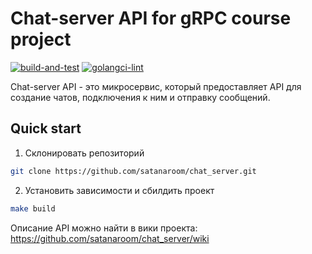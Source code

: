 # Chat-server API for gRPC course project

[![build-and-test](https://github.com/satanaroom/chat_server/actions/workflows/build-and-test.yml/badge.svg?branch=main)](https://github.com/satanaroom/chat_server/actions/workflows/build-and-test.yml)
[![golangci-lint](https://github.com/satanaroom/chat_server/actions/workflows/golangci-lint.yml/badge.svg?branch=main)](https://github.com/satanaroom/chat_server/actions/workflows/golangci-lint.yml)

Chat-server API - это микросервис, который предоставляет API для создание чатов, подключения к ним и отправку сообщений.

## Quick start
1. Склонировать репозиторий
``` bash
git clone https://github.com/satanaroom/chat_server.git
```

2. Установить зависимости и сбилдить проект
``` bash
make build
```

Описание API можно найти в вики проекта: https://github.com/satanaroom/chat_server/wiki
